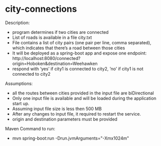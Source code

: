 # city-connections

Description:
       
 - program determines if two cities are connected
 - List of roads is available in a file city.txt 
 - File contains a list of city pairs (one pair per line, comma separated), which indicates that there’s a road between those cities
 - It will be deployed as a spring-boot app and expose one endpoint:      
     http://localhost:8080/connected?origin=Hoboken&destination=Weehawken
 - respond with ‘yes’ if city1 is connected to city2, ’no’ if city1 is not connected to city2    
 

Assumptions: 
- all the routes between cities provided in the input file are biDirectional
- Only one input file is available and will be loaded during the application start up. 
- Assuming input file size is less then 500 MB 
- After any changes to input file, it required to restart the service.
- origin and destination parameters must be provided

Maven Command to run: 
- mvn spring-boot:run -Drun.jvmArguments="-Xmx1024m"  

